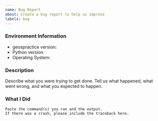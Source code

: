 ```yaml
---
name: Bug Report
about: Create a bug report to help us improve
labels: bug
---
```


<!-- Please search existing issues to avoid creating duplicates. -->

### Environment Information

-   geospractice version:
-   Python version:
-   Operating System:

### Description

Describe what you were trying to get done.
Tell us what happened, what went wrong, and what you expected to happen.

### What I Did

```
Paste the command(s) you ran and the output.
If there was a crash, please include the traceback here.
```
